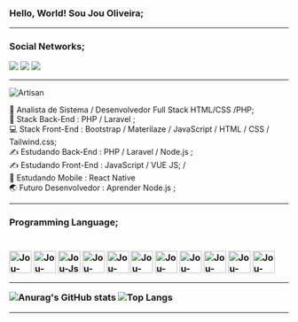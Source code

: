  <h3> Hello, World! Sou Jou Oliveira;</h3>
 <hr>
 <div>
 <h3> Social Networks;</h3>
 <a href = "https://twitter.com/X4ndex" target="_blank"><img src="https://img.shields.io/badge/Twitter-1DA1F2?style=for-the-badge&logo=twitter&logoColor=white" target = "_blank"></a>
  <a href = "https://br.linkedin.com/in/joualexandre" target="_blank"><img src="https://img.shields.io/badge/LinkedIn-0077B5?style=for-the-badge&logo=linkedin&logoColor=white" target = "_blank"></a>
  <a href = "https://www.instagram.com/jou.alexandre/" target="_blank"><img src="https://img.shields.io/badge/Instagram-E4405F?style=for-the-badge&logo=instagram&logoColor=white" target = "_blank"></a>
 </div>
 <hr>

![Artisan](https://c.tenor.com/rCaIUO0MP-EAAAAC/mario-pixel-art.gif)

🧠 Analista de Sistema / Desenvolvedor Full Stack HTML/CSS /PHP; <br>
🧰 Stack Back-End :  PHP / Laravel ; <br>
💻 Stack Front-End : Bootstrap / Materilaze / JavaScript / HTML / CSS / Tailwind.css; <br>
✍️ Estudando Back-End :  PHP / Laravel / Node.js ; <br>
✍️ Estudando Front-End :  JavaScript  / VUE JS; / <br>
📱  Estudando Mobile : React Native <br>
🌏 Futuro Desenvolvedor : Aprender Node.js ; <br>
  <hr>
  <h3> Programming Language; <h3>
  <div style="display : inline_block"><br>
  <img align="center" alt="Jou-HTML" height"30" width="40" src="https://cdn.jsdelivr.net/gh/devicons/devicon/icons/html5/html5-original.svg"> 
  <img align="center" alt="Jou-Css" height"30" width="40" src="https://cdn.jsdelivr.net/gh/devicons/devicon/icons/css3/css3-original.svg">
  <img align="center" alt="Jou-Js" height"30" width="40" src="https://cdn.jsdelivr.net/gh/devicons/devicon/icons/javascript/javascript-original.svg">
  <img align="center" alt="Jou-Bootstrap" height"30" width="40" src="https://cdn.jsdelivr.net/gh/devicons/devicon/icons/bootstrap/bootstrap-original.svg">
   <img align="center" alt="Jou-PHP" height"30" width="40" src="https://cdn.jsdelivr.net/gh/devicons/devicon/icons/python/python-original.svg">
  <img align="center" alt="Jou-PHP" height"30" width="40" src="https://cdn.jsdelivr.net/gh/devicons/devicon/icons/php/php-original.svg">
  <img align="center" alt="Jou-Java" height"30" width="40" src="https://cdn.jsdelivr.net/gh/devicons/devicon/icons/java/java-original-wordmark.svg">
  <img align="center" alt="Jou-Mysql" height"30" width="40" src="https://cdn.jsdelivr.net/gh/devicons/devicon/icons/mysql/mysql-original-wordmark.svg">
  <img align="center" alt="Jou-Postgersql" height"30" width="40" src="https://cdn.jsdelivr.net/gh/devicons/devicon/icons/postgresql/postgresql-original-wordmark.svg">
  <img align="center" alt="Jou-Node-JS" height"30" width="40" src="https://cdn.jsdelivr.net/gh/devicons/devicon/icons/nodejs/nodejs-original.svg" />
<img align="center" alt="Jou-SQLServer" height"30" width="40" src="https://cdn.jsdelivr.net/gh/devicons/devicon/icons/microsoftsqlserver/microsoftsqlserver-plain-wordmark.svg" />
  
   
          
  
</div>
  <hr>
  
![Anurag's GitHub stats](https://github-readme-stats.vercel.app/api?username=jo0u&theme=radical&show_icons=true)
![Top Langs](https://github-readme-stats.vercel.app/api/top-langs/?username=jo0u&theme=radical&layout=compact)

 
 <hr>
 
 



